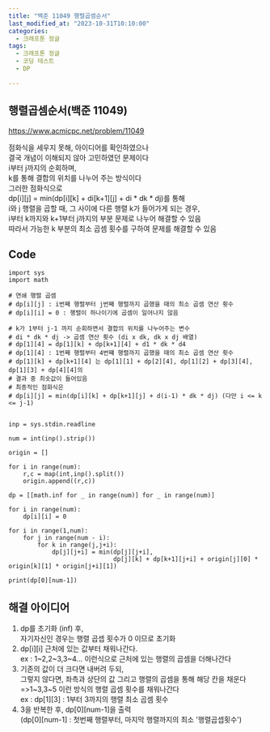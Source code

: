 ```yaml
---
title: "백준 11049 행렬곱셈순서"
last_modified_at: "2023-10-31T10:10:00"
categories:
  - 크래프톤 정글
tags:
  - 크래프톤 정글
  - 코딩 테스트
  - DP

---
```


## 행렬곱셈순서(백준 11049)
  <https://www.acmicpc.net/problem/11049>

  점화식을 세우지 못해, 아이디어를 확인하였으나<br>
  결국 개념이 이해되지 않아 고민하였던 문제이다<br>
  i부터 j까지의 순회하며,<br>
  k를 통해 결합의 위치를 나누어 주는 방식이다<br>
  그러한 점화식으로<br>
  dp[i][j] = min(dp[i][k] + di[k+1][j] + di * dk * dj)를 통해<br>
  i와 j 행렬을 곱할 때, 그 사이에 다른 행렬 k가 들어가게 되는 경우,<br>
  i부터 k까지와 k+1부터 j까지의 부분 문제로 나누어 해결할 수 있음<br>
  따라서 가능한 k 부분의 최소 곱셈 횟수를 구하여 문제를 해결할 수 있음

  
## Code
```
import sys
import math

# 연쇄 행렬 곱셈
# dp[i][j] : i번째 행렬부터 j번째 행렬까지 곱했을 때의 최소 곱셈 연산 횟수
# dp[i][i] = 0 : 행렬이 하나이기에 곱셈이 일어나지 않음

# k가 1부터 j-1 까지 순회하면서 결합의 위치를 나누어주는 변수
# di * dk * dj -> 곱셈 연산 횟수 (di x dk, dk x dj 배열)
# dp[1][4] = dp[1][k] + dp[k+1][4] + d1 * dk * d4
# dp[1][4] : 1번째 행렬부터 4번쨰 행렬까지 곱했을 때의 최소 곱셈 연산 횟수
# dp[1][k] + dp[k+1][4] 는 dp[1][1] + dp[2][4], dp[1][2] + dp[3][4], dp[1][3] + dp[4][4]의
# 결과 중 최솟값이 들어있음
# 최종적인 점화식은
# dp[i][j] = min(dp[i][k] + dp[k+1][j] + d(i-1) * dk * dj) (다만 i <= k <= j-1)


inp = sys.stdin.readline

num = int(inp().strip())

origin = []

for i in range(num):
    r,c = map(int,inp().split())
    origin.append((r,c))

dp = [[math.inf for _ in range(num)] for _ in range(num)]

for i in range(num):
    dp[i][i] = 0

for i in range(1,num):
    for j in range(num - i):
        for k in range(j,j+i):
            dp[j][j+i] = min(dp[j][j+i],
                             dp[j][k] + dp[k+1][j+i] + origin[j][0] * origin[k][1] * origin[j+i][1])

print(dp[0][num-1])
```

## 해결 아이디어
  1. dp를 초기화 (inf) 후,<br>
  자기자신인 경우는 행렬 곱셉 횟수가 0 이므로 초기화<br>
  2. dp[i][i] 근처에 있는 값부터 채워나간다.<br>
  ex : 1~2,2~3,3~4... 이런식으로 근처에 있는 행렬의 곱셈을 더해나간다<br>
  3. 기존의 값이 더 크다면 내버려 두되,<br>
  그렇지 않다면, 좌측과 상단의 값 그리고 행렬의 곱셈을 통해 해당 칸을 채운다<br>
  =>1~3,3~5 이런 방식의 행렬 곱셈 횟수를 채워나간다<br>
  ex : dp[1][3] : 1부터 3까지의 행렬 최소 곱셈 횟수<br>
  4. 3을 반복한 후, dp[0][num-1]을 출력<br>
  (dp[0][num-1] : 첫번째 행렬부터, 마지막 행렬까지의 최소 '행렬곱셉횟수')<br>
